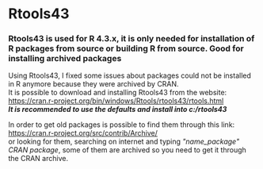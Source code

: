 # Rtools43
### Rtools43 is used for R 4.3.x, it is only needed for installation of R packages from source or building R from source. Good for installing archived packages

Using Rtools43, I fixed some issues about packages could not be installed in R anymore because they were archived by CRAN. <br>
It is possible to download and installing Rtools43 from the website: https://cran.r-project.org/bin/windows/Rtools/rtools43/rtools.html <br>
***It is recommended to use the defaults and install into c:/rtools43***

In order to get old packages is possible to find them through this link: https://cran.r-project.org/src/contrib/Archive/ <br> or looking for them, searching on internet and typing *"name_package" CRAN package*, some of them are archived so you need to get it through the CRAN archive.
